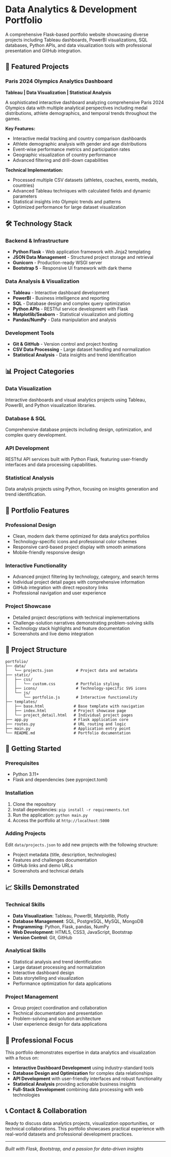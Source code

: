 # Data Analytics & Development Portfolio

A comprehensive Flask-based portfolio website showcasing diverse projects including Tableau dashboards, PowerBI visualizations, SQL databases, Python APIs, and data visualization tools with professional presentation and GitHub integration.

## 🚀 Featured Projects

### Paris 2024 Olympics Analytics Dashboard
**Tableau | Data Visualization | Statistical Analysis**

A sophisticated interactive dashboard analyzing comprehensive Paris 2024 Olympics data with multiple analytical perspectives including medal distributions, athlete demographics, and temporal trends throughout the games.

**Key Features:**
- Interactive medal tracking and country comparison dashboards
- Athlete demographic analysis with gender and age distributions
- Event-wise performance metrics and participation rates
- Geographic visualization of country performance
- Advanced filtering and drill-down capabilities

**Technical Implementation:**
- Processed multiple CSV datasets (athletes, coaches, events, medals, countries)
- Advanced Tableau techniques with calculated fields and dynamic parameters
- Statistical insights into Olympic trends and patterns
- Optimized performance for large dataset visualization

## 🛠 Technology Stack

### Backend & Infrastructure
- **Python Flask** - Web application framework with Jinja2 templating
- **JSON Data Management** - Structured project storage and retrieval
- **Gunicorn** - Production-ready WSGI server
- **Bootstrap 5** - Responsive UI framework with dark theme

### Data Analysis & Visualization
- **Tableau** - Interactive dashboard development
- **PowerBI** - Business intelligence and reporting
- **SQL** - Database design and complex query optimization
- **Python APIs** - RESTful service development with Flask
- **Matplotlib/Seaborn** - Statistical visualization and plotting
- **Pandas/NumPy** - Data manipulation and analysis

### Development Tools
- **Git & GitHub** - Version control and project hosting
- **CSV Data Processing** - Large dataset handling and normalization
- **Statistical Analysis** - Data insights and trend identification

## 📊 Project Categories

### Data Visualization
Interactive dashboards and visual analytics projects using Tableau, PowerBI, and Python visualization libraries.

### Database & SQL
Comprehensive database projects including design, optimization, and complex query development.

### API Development
RESTful API services built with Python Flask, featuring user-friendly interfaces and data processing capabilities.

### Statistical Analysis
Data analysis projects using Python, focusing on insights generation and trend identification.

## 🎨 Portfolio Features

### Professional Design
- Clean, modern dark theme optimized for data analytics portfolios
- Technology-specific icons and professional color schemes
- Responsive card-based project display with smooth animations
- Mobile-friendly responsive design

### Interactive Functionality
- Advanced project filtering by technology, category, and search terms
- Individual project detail pages with comprehensive information
- GitHub integration with direct repository links
- Professional navigation and user experience

### Project Showcase
- Detailed project descriptions with technical implementations
- Challenge-solution narratives demonstrating problem-solving skills
- Technology stack highlights and feature documentation
- Screenshots and live demo integration

## 📁 Project Structure

```
portfolio/
├── data/
│   └── projects.json          # Project data and metadata
├── static/
│   ├── css/
│   │   └── custom.css         # Portfolio styling
│   ├── icons/                 # Technology-specific SVG icons
│   └── js/
│       └── portfolio.js       # Interactive functionality
├── templates/
│   ├── base.html             # Base template with navigation
│   ├── index.html            # Project showcase page
│   └── project_detail.html   # Individual project pages
├── app.py                    # Flask application core
├── routes.py                 # URL routing and logic
├── main.py                   # Application entry point
└── README.md                 # Portfolio documentation
```

## 🚀 Getting Started

### Prerequisites
- Python 3.11+
- Flask and dependencies (see pyproject.toml)

### Installation
1. Clone the repository
2. Install dependencies: `pip install -r requirements.txt`
3. Run the application: `python main.py`
4. Access the portfolio at `http://localhost:5000`

### Adding Projects
Edit `data/projects.json` to add new projects with the following structure:
- Project metadata (title, description, technologies)
- Features and challenges documentation
- GitHub links and demo URLs
- Screenshots and technical details

## 📈 Skills Demonstrated

### Technical Skills
- **Data Visualization**: Tableau, PowerBI, Matplotlib, Plotly
- **Database Management**: SQL, PostgreSQL, MySQL, MongoDB
- **Programming**: Python, Flask, pandas, NumPy
- **Web Development**: HTML5, CSS3, JavaScript, Bootstrap
- **Version Control**: Git, GitHub

### Analytical Skills
- Statistical analysis and trend identification
- Large dataset processing and normalization
- Interactive dashboard design
- Data storytelling and visualization
- Performance optimization for data applications

### Project Management
- Group project coordination and collaboration
- Technical documentation and presentation
- Problem-solving and solution architecture
- User experience design for data applications

## 🎯 Professional Focus

This portfolio demonstrates expertise in data analytics and visualization with a focus on:
- **Interactive Dashboard Development** using industry-standard tools
- **Database Design and Optimization** for complex data relationships
- **API Development** with user-friendly interfaces and robust functionality
- **Statistical Analysis** providing actionable business insights
- **Full-Stack Development** combining data processing with web technologies

## 📞 Contact & Collaboration

Ready to discuss data analytics projects, visualization opportunities, or technical collaborations. This portfolio showcases practical experience with real-world datasets and professional development practices.

---
*Built with Flask, Bootstrap, and a passion for data-driven insights*